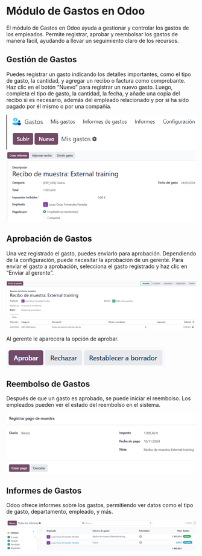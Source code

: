 # Módulo de Gastos en Odoo

El módulo de Gastos en Odoo ayuda a gestionar y controlar los gastos de los empleados. Permite registrar, aprobar y reembolsar los gastos de manera fácil, ayudando a llevar un seguimiento claro de los recursos.

## Gestión de Gastos

Puedes registrar un gasto indicando los detalles importantes, como el tipo de gasto, la cantidad, y agregar un recibo o factura como comprobante. Haz clic en el botón “Nuevo” para registrar un nuevo gasto. Luego, completa el tipo de gasto, la cantidad, la fecha, y añade una copia del recibo si es necesario, además del empleado relacionado y por si ha sido pagado por él mismo o por una compañia.

![alt text](<Image Gastos/Gastos.png>)
![alt text](<Image Gastos/Ejemplogasto.png>)

## Aprobación de Gastos

Una vez registrado el gasto, puedes enviarlo para aprobación. Dependiendo de la configuración, puede necesitar la aprobación de un gerente. Para enviar el gasto a aprobación, selecciona el gasto registrado y haz clic en “Enviar al gerente”.

![alt text](<Image Gastos/GastoGerente.png>)

Al gerente le aparecera la opción de aprobar.

![alt text](<Image Gastos/Aprobar.png>)

## Reembolso de Gastos

Después de que un gasto es aprobado, se puede iniciar el reembolso. Los empleados pueden ver el estado del reembolso en el sistema.

![alt text](<Image Gastos/Crearpago.png>)

## Informes de Gastos

Odoo ofrece informes sobre los gastos, permitiendo ver datos como el tipo de gasto, departamento, empleado, y más.

![alt text](<Image Gastos/Informe.png>)